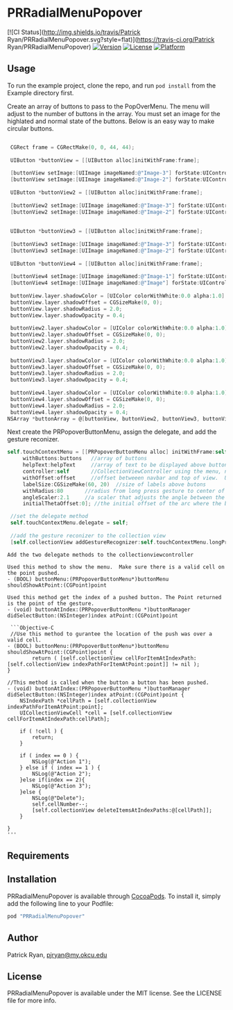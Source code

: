 # PRRadialMenuPopover

[![CI Status](http://img.shields.io/travis/Patrick Ryan/PRRadialMenuPopover.svg?style=flat)](https://travis-ci.org/Patrick Ryan/PRRadialMenuPopover)
[![Version](https://img.shields.io/cocoapods/v/PRRadialMenuPopover.svg?style=flat)](http://cocoapods.org/pods/PRRadialMenuPopover)
[![License](https://img.shields.io/cocoapods/l/PRRadialMenuPopover.svg?style=flat)](http://cocoapods.org/pods/PRRadialMenuPopover)
[![Platform](https://img.shields.io/cocoapods/p/PRRadialMenuPopover.svg?style=flat)](http://cocoapods.org/pods/PRRadialMenuPopover)

## Usage

To run the example project, clone the repo, and run `pod install` from the Example directory first.

    
    
Create an array of buttons to pass to the PopOverMenu.  The menu will adjust to the number of buttons in the array.  You must set an image for the highlated and normal state of the buttons.  Below is an easy way to make circular buttons.
   ```Objective-C
   
    CGRect frame = CGRectMake(0, 0, 44, 44);
    
    UIButton *buttonView = [[UIButton alloc]initWithFrame:frame];
    
    [buttonView setImage:[UIImage imageNamed:@"Image-3"] forState:UIControlStateNormal];
    [buttonView setImage:[UIImage imageNamed:@"Image-2"] forState:UIControlStateHighlighted];
    
    UIButton *buttonView2 = [[UIButton alloc]initWithFrame:frame];
    
    [buttonView2 setImage:[UIImage imageNamed:@"Image-3"] forState:UIControlStateNormal];
    [buttonView2 setImage:[UIImage imageNamed:@"Image-2"] forState:UIControlStateHighlighted];
    
    
    UIButton *buttonView3 = [[UIButton alloc]initWithFrame:frame];
    
    [buttonView3 setImage:[UIImage imageNamed:@"Image-3"] forState:UIControlStateNormal];
    [buttonView3 setImage:[UIImage imageNamed:@"Image-2"] forState:UIControlStateHighlighted];
    
    UIButton *buttonView4 = [[UIButton alloc]initWithFrame:frame];
    
    [buttonView4 setImage:[UIImage imageNamed:@"Image-1"] forState:UIControlStateNormal];
    [buttonView4 setImage:[UIImage imageNamed:@"Image"] forState:UIControlStateHighlighted];
    
    buttonView.layer.shadowColor = [UIColor colorWithWhite:0.0 alpha:1.0].CGColor;
    buttonView.layer.shadowOffset = CGSizeMake(0, 0);
    buttonView.layer.shadowRadius = 2.0;
    buttonView.layer.shadowOpacity = 0.4;
    
    buttonView2.layer.shadowColor = [UIColor colorWithWhite:0.0 alpha:1.0].CGColor;
    buttonView2.layer.shadowOffset = CGSizeMake(0, 0);
    buttonView2.layer.shadowRadius = 2.0;
    buttonView2.layer.shadowOpacity = 0.4;
    
    buttonView3.layer.shadowColor = [UIColor colorWithWhite:0.0 alpha:1.0].CGColor;
    buttonView3.layer.shadowOffset = CGSizeMake(0, 0);
    buttonView3.layer.shadowRadius = 2.0;
    buttonView3.layer.shadowOpacity = 0.4;
    
    buttonView4.layer.shadowColor = [UIColor colorWithWhite:0.0 alpha:1.0].CGColor;
    buttonView4.layer.shadowOffset = CGSizeMake(0, 0);
    buttonView4.layer.shadowRadius = 2.0;
    buttonView4.layer.shadowOpacity = 0.4;
   NSArray *buttonArray = @[buttonView, buttonView2, buttonView3, buttonView4];
   ```
   Next create the PRPopoverButtonMenu, assign the delegate, and add the gesture reconizer.
   
   ```Objective-C
   self.touchContextMenu = [[PRPopoverButtonMenu alloc] initWithFrame:self.collectionView.frame
        withButtons:buttons   //array of buttons  
        helpText:helpText     //array of text to be displayed above buttons
        controller:self       //CollectionViewController using the menu, needed to translate coords
        withOffset:offset     //offset betweeen navbar and top of view.  Used to detect if buttons will animate under nav bar
        labelSize:CGSizeMake(60, 20)  //size of labels above butons  
        withRadius:80       //radius from long press gesture to center of button
        angleScaler:2.1     //a scaler that adjusts the angle between the buttons
        initialThetaOffset:0]; //the initial offset of the arc where the buttons are placed.

    //set the delegate method
    self.touchContextMenu.delegate = self;
    
    //add the gesture reconizer to the collection view
    [self.collectionView addGestureRecognizer:self.touchContextMenu.longPressReconizer];
   ```
   
    Add the two delegate methods to the collectionviewcontroller
    
    Used this method to show the menu.  Make sure there is a valid cell on the point pushed.
    - (BOOL) buttonMenu:(PRPopoverButtonMenu*)buttonMenu shouldShowAtPoint:(CGPoint)point 
    
    Used this method get the index of a pushed button. The Point returned is the point of the gesture.
    - (void) buttonAtIndex:(PRPopoverButtonMenu *)buttonManager didSelectButton:(NSInteger)index atPoint:(CGPoint)point 
    
     ```Objective-C
     //Use this method to gurantee the location of the push was over a valid cell.
    - (BOOL) buttonMenu:(PRPopoverButtonMenu*)buttonMenu shouldShowAtPoint:(CGPoint)point {
            return ( [self.collectionView cellForItemAtIndexPath:[self.collectionView indexPathForItemAtPoint:point]] != nil );
    }
    
    //This method is called when the button a button has been pushed.
    - (void) buttonAtIndex:(PRPopoverButtonMenu *)buttonManager didSelectButton:(NSInteger)index atPoint:(CGPoint)point {
        NSIndexPath *cellPath = [self.collectionView indexPathForItemAtPoint:point];
        UICollectionViewCell *cell = [self.collectionView cellForItemAtIndexPath:cellPath];
    
        if ( !cell ) {
            return;
        }
    
        if ( index == 0 ) {
            NSLog(@"Action 1");
        } else if ( index == 1 ) {
            NSLog(@"Action 2");
        }else if(index == 2){
            NSLog(@"Action 3");
        }else {
            NSLog(@"Delete");
            self.cellNumber--;
            [self.collectionView deleteItemsAtIndexPaths:@[cellPath]];
        }

    }
    '''
    
    
## Requirements

## Installation

PRRadialMenuPopover is available through [CocoaPods](http://cocoapods.org). To install
it, simply add the following line to your Podfile:

```ruby
pod "PRRadialMenuPopover"
```

## Author

Patrick Ryan, pjryan@my.okcu.edu

## License

PRRadialMenuPopover is available under the MIT license. See the LICENSE file for more info.
